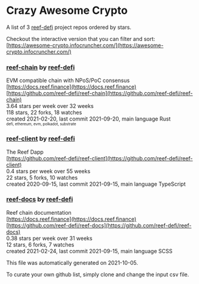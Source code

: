 # Crazy Awesome Crypto
A list of 3 [reef-defi](https://github.com/reef-defi) project repos ordered by stars.  

Checkout the interactive version that you can filter and sort: 
[https://awesome-crypto.infocruncher.com/](https://awesome-crypto.infocruncher.com/)  


### [reef-chain](https://github.com/reef-defi/reef-chain) by [reef-defi](https://github.com/reef-defi)  
EVM compatible chain with NPoS/PoC consensus  
[https://docs.reef.finance](https://docs.reef.finance)  
[https://github.com/reef-defi/reef-chain](https://github.com/reef-defi/reef-chain)  
3.64 stars per week over 32 weeks  
118 stars, 22 forks, 18 watches  
created 2021-02-20, last commit 2021-09-20, main language Rust  
<sub><sup>defi, ethereum, evm, polkadot, substrate</sup></sub>


### [reef-client](https://github.com/reef-defi/reef-client) by [reef-defi](https://github.com/reef-defi)  
The Reef Dapp  
[https://github.com/reef-defi/reef-client](https://github.com/reef-defi/reef-client)  
0.4 stars per week over 55 weeks  
22 stars, 5 forks, 10 watches  
created 2020-09-15, last commit 2021-09-15, main language TypeScript  


### [reef-docs](https://github.com/reef-defi/reef-docs) by [reef-defi](https://github.com/reef-defi)  
Reef chain documentation  
[https://docs.reef.finance](https://docs.reef.finance)  
[https://github.com/reef-defi/reef-docs](https://github.com/reef-defi/reef-docs)  
0.38 stars per week over 31 weeks  
12 stars, 6 forks, 7 watches  
created 2021-02-24, last commit 2021-09-15, main language SCSS  


This file was automatically generated on 2021-10-05.  

To curate your own github list, simply clone and change the input csv file.  